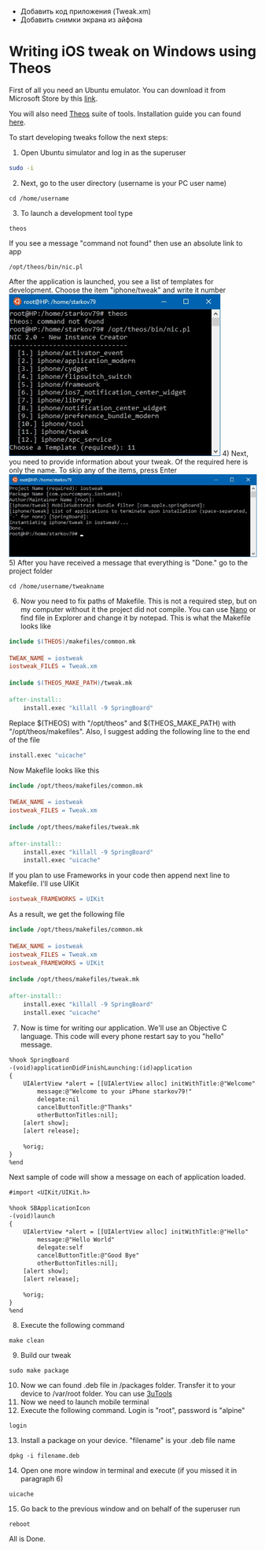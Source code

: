 - Добавить код приложения (Tweak.xm)
- Добавить снимки экрана из айфона


# Writing iOS tweak on Windows using Theos

First of all you need an Ubuntu emulator. You can download it from Microsoft Store by this [link](https://www.microsoft.com/store/productId/9NBLGGH4MSV6).

You will also need [Theos](https://github.com/theos/theos) suite of tools. Installation guide you can found [here](https://github.com/theos/theos/wiki/Installation).

To start developing tweaks follow the next steps:
1) Open Ubuntu simulator and log in as the superuser
```Bash
sudo -i
```
2) Next, go to the user directory (username is your PC user name)
```
cd /home/username
```
3) To launch a development tool type
```
theos
```
If you see a message "command not found" then use an absolute link to app 
```
/opt/theos/bin/nic.pl
```
After the application is launched, you see a list of templates for development. Choose the item "iphone/tweak" and write it number<br/>
![](temp/2.jpg?raw=true "Launch development tool")
4) Next, you need to provide information about your tweak. Of the required here is only the name. To skip any of the items, press Enter<br/>
![](temp/3.jpg?raw=true "Provide information about the tweak")
5) After you have received a message that everything is "Done." go to the project folder
```
cd /home/username/tweakname
```
6) Now you need to fix paths of Makefile. This is not a required step, but on my computer without it the project did not compile. You can use [Nano](https://en.wikipedia.org/wiki/Nano) or find file in Explorer and change it by notepad. This is what the Makefile looks like
```Makefile
include $(THEOS)/makefiles/common.mk

TWEAK_NAME = iostweak
iostweak_FILES = Tweak.xm

include $(THEOS_MAKE_PATH)/tweak.mk

after-install::
	install.exec "killall -9 SpringBoard"
```
Replace $(THEOS) with "/opt/theos" and $(THEOS_MAKE_PATH) with "/opt/theos/makefiles". Also, I suggest adding the following line to the end of the file 
```Makefile
install.exec "uicache"
```
Now Makefile looks like this
```Makefile
include /opt/theos/makefiles/common.mk

TWEAK_NAME = iostweak
iostweak_FILES = Tweak.xm

include /opt/theos/makefiles/tweak.mk

after-install::
	install.exec "killall -9 SpringBoard"
	install.exec "uicache"
```
If you plan to use Frameworks in your code then append next line to Makefile. I'll use UIKit
```Makefile
iostweak_FRAMEWORKS = UIKit
```
As a result, we get the following file
```Makefile
include /opt/theos/makefiles/common.mk

TWEAK_NAME = iostweak
iostweak_FILES = Tweak.xm
iostweak_FRAMEWORKS = UIKit

include /opt/theos/makefiles/tweak.mk

after-install::
	install.exec "killall -9 SpringBoard"
	install.exec "uicache"
```

<!--- 
![](temp/5.jpg?raw=true "Open Makefile")
Replace $(THEOS) with "/opt/theos" and $(THEOS_MAKE_PATH) with "/opt/theos/makefiles". Now Makefile looks like this
![](temp/6.jpg?raw=true "Fix Makefile")
Also, I suggest adding the following line to the end of the file 
```Makefile
install.exec "uicache"
```
And in the end we get the following view
![](temp/7.jpg?raw=true "Makefile finish")
If you plan to use Frameworks in your code then append next line to Makefile. I'll use UIKit
```Makefile
tweakname_FRAMEWORKS = UIKit
```
![](temp/8.jpg?raw=true "Frameworks") 
--->


7) Now is time for writing our application. We'll use an Objective C language. This code will every phone restart say to you "hello" message.
```
%hook SpringBoard
-(void)applicationDidFinishLaunching:(id)application 
{
    UIAlertView *alert = [[UIAlertView alloc] initWithTitle:@"Welcome" 
        message:@"Welcome to your iPhone starkov79!" 
        delegate:nil 
        cancelButtonTitle:@"Thanks" 
        otherButtonTitles:nil];
    [alert show];
    [alert release];

	%orig;
}
%end
```
Next sample of code will show a message on each of application loaded.
```
#import <UIKit/UIKit.h>

%hook SBApplicationIcon
-(void)launch
{
	UIAlertView *alert = [[UIAlertView alloc] initWithTitle:@"Hello" 
		message:@"Hello World" 
		delegate:self 
		cancelButtonTitle:@"Good Bye" 
		otherButtonTitles:nil];
    [alert show];
    [alert release];
    
	%orig;
}
%end
```




8) Execute the following command
```
make clean
```
9) Build our tweak
```
sudo make package
```
10) Now we can found .deb file in /packages folder. Transfer it to your device to /var/root folder. You can use [3uTools](http://www.3u.com/)
11) Now we need to launch mobile terminal
12) Execute the following command. Login is "root", password is "alpine"
```
login
```
13) Install a package on your device. "filename" is your .deb file name
```
dpkg -i filename.deb
```
14) Open one more window in terminal and execute (if you missed it in paragraph 6)
```
uicache
```
15) Go back to the previous window and on behalf of the superuser run
```
reboot
```

All is Done.
